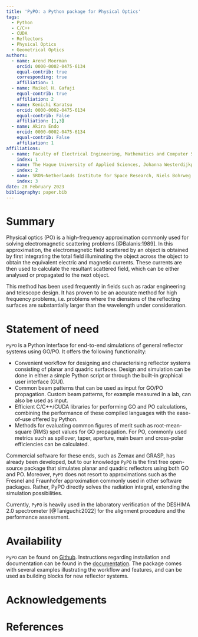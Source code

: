 ```yaml
---
title: 'PyPO: a Python package for Physical Optics'
tags:
  - Python
  - C/C++
  - CUDA
  - Reflectors
  - Physical Optics
  - Geometrical Optics
authors:
  - name: Arend Moerman
    orcid: 0000-0002-0475-6134
    equal-contrib: true
    corresponding: true
    affiliation: 1
  - name: Maikel H. Gafaji
    equal-contrib: true
    affiliation: 2
  - name: Kenichi Karatsu
    orcid: 0000-0002-0475-6134
    equal-contrib: False
    affiliation: [1,3]
  - name: Akira Endo
    orcid: 0000-0002-0475-6134
    equal-contrib: False
    affiliation: 1
affiliations:
  - name: Faculty of Electrical Engineering, Mathematics and Computer Science, Delft University of Technology, Mekelweg 4, 2628 CD, Delft, The Netherlands
    index: 1
  - name: The Hague University of Applied Sciences, Johanna Westerdijkplein 75, 2521 EN, The Hague, The Netherlands
    index: 2
  - name: SRON—Netherlands Institute for Space Research, Niels Bohrweg 4, 2333 CA, Leiden, The Netherlands
    index: 3
date: 28 February 2023
bibliography: paper.bib
---
```


# Summary

Physical optics (PO) is a high-frequency approximation commonly used for solving
electromagnetic scattering problems [@Balanis:1989]. In this approximation, the electromagnetic field scattered by 
an object is obtained by first integrating the total field illuminating the object across the object to obtain the 
equivalent electric and magnetic currents. 
These currents are then used to calculate the resultant scattered field, which can be either analysed or
propagated to the next object.

This method has been used frequently in fields such as radar engineering and telescope design. It has proven to be an accurate method for high frequency problems, i.e. problems where the diensions of the reflecting surfaces are substantially larger than the wavelength under consideration.

# Statement of need

`PyPO` is a Python interface for end-to-end simulations of general reflector systems using GO/PO.
It offers the following functionality:
 * Convenient workflow for designing and characterising reflector systems consisting of planar and quadric surfaces. Design and simulation can be done in either a simple Python script or through the built-in graphical user interface (GUI).
 * Common beam patterns that can be used as input for GO/PO propagation. Custom beam patterns, for example measured in a lab, can also be used as input.
 * Efficient C/C++/CUDA libraries for performing GO and PO calculations, combining the performance of these compiled languages with the ease-of-use offered by Python.
 * Methods for evaluating common figures of merit such as root-mean-square (RMS) spot values for GO propagation. For PO, commonly used metrics such as spillover, taper, aperture, main beam and cross-polar efficiencies can be calculated.

Commercial software for these ends, such as Zemax and GRASP, has already been developed, but to our knowledge `PyPO` is the first free open-source package that simulates planar and quadric reflectors using both GO and PO. Moreover, `PyPO` does not resort to approximations such as the Fresnel and Fraunhofer approximation commonly used in other software packages. Rather, PyPO directly solves the radiation integral, extending the simulation possibilities.

Currently, `PyPO` is heavily used in the laboratory verification of the DESHIMA 2.0 spectrometer [@Taniguchi:2022] for the alignment procedure and the performance assessment.

# Availability
`PyPO` can be found on [Github](https://github.com/arend95/PyPO). Instructions regarding installation and documentation can be found in the [documentation](https://arend95.github.io/PyPO/). The package comes with several examples illustrating the workflow and features, and can be used as building blocks for new reflector systems.

# Acknowledgements

# References
